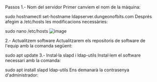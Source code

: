 Passos
1.- Nom del servidor
Primer canviem el nom de la màquina:

sudo hostnamectl set-hostname ldapserver.dungeonofbits.com
Després afegim a /etc/hosts les modificacions necessàries:

sudo nano /etc/hosts
![image](https://github.com/user-attachments/assets/f3cc5330-db36-47e8-a66f-31474a042496)


2.- Actualitzem software
Actualitzarem els repositoris de software de l'equip amb la comanda següent:

sudo apt update
3.- Instal·la slapd i ldap-utils
Instal·lem el software necessari amb la comanda:

sudo apt install slapd ldap-utils
Ens demanarà la contrasenya d'administrador:
